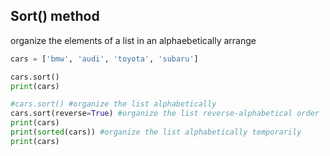 ## Sort() method 
organize the elements of a list in an alphaebetically arrange
```python
cars = ['bmw', 'audi', 'toyota', 'subaru']

cars.sort()
print(cars)

#cars.sort() #organize the list alphabetically
cars.sort(reverse=True) #organize the list reverse-alphabetical order
print(cars)
print(sorted(cars)) #organize the list alphabetically temporarily
print(cars)
```

